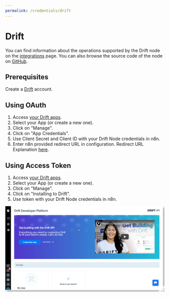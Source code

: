 ```yaml
---
permalink: /credentials/drift
---
```


# Drift

You can find information about the operations supported by the Drift node on the [integrations](https://n8n.io/integrations/n8n-nodes-base.drift) page. You can also browse the source code of the node on [GitHub](https://github.com/n8n-io/n8n/tree/master/packages/nodes-base/nodes/Drift).

## Prerequisites

Create a [Drift](https://www.drift.com/) account.

## Using OAuth

1. Access [your Drift apps](https://dev.drift.com/apps).
2. Select your App (or create a new one).
3. Click on "Manage".
4. Click on "App Credentials".
5. Use Client Secret and Client ID with your Drift Node credentials in n8n.
6. Enter n8n provided redirect URL in configuration. Redirect URL Explanation [here](../README.md).


## Using Access Token

1. Access [your Drift apps](https://dev.drift.com/apps).
2. Select your App (or create a new one).
3. Click on "Manage".
4. Click on "Installing to Drift".
5. Use token with your Drift Node credentials in n8n.

![Getting Drift credentials](./using-access-token.gif)
